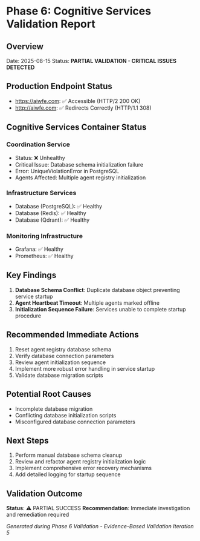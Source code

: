 # Phase 6: Cognitive Services Validation Report

## Overview
Date: 2025-08-15
Status: **PARTIAL VALIDATION - CRITICAL ISSUES DETECTED**

## Production Endpoint Status
- https://aiwfe.com: ✅ Accessible (HTTP/2 200 OK)
- http://aiwfe.com: ✅ Redirects Correctly (HTTP/1.1 308)

## Cognitive Services Container Status
### Coordination Service
- Status: ❌ Unhealthy
- Critical Issue: Database schema initialization failure
- Error: UniqueViolationError in PostgreSQL
- Agents Affected: Multiple agent registry initialization

### Infrastructure Services
- Database (PostgreSQL): ✅ Healthy
- Database (Redis): ✅ Healthy
- Database (Qdrant): ✅ Healthy

### Monitoring Infrastructure
- Grafana: ✅ Healthy
- Prometheus: ✅ Healthy

## Key Findings
1. **Database Schema Conflict**: Duplicate database object preventing service startup
2. **Agent Heartbeat Timeout**: Multiple agents marked offline
3. **Initialization Sequence Failure**: Services unable to complete startup procedure

## Recommended Immediate Actions
1. Reset agent registry database schema
2. Verify database connection parameters
3. Review agent initialization sequence
4. Implement more robust error handling in service startup
5. Validate database migration scripts

## Potential Root Causes
- Incomplete database migration
- Conflicting database initialization scripts
- Misconfigured database connection parameters

## Next Steps
1. Perform manual database schema cleanup
2. Review and refactor agent registry initialization logic
3. Implement comprehensive error recovery mechanisms
4. Add detailed logging for startup sequence

## Validation Outcome
**Status**: ⚠️ PARTIAL SUCCESS
**Recommendation**: Immediate investigation and remediation required

*Generated during Phase 6 Validation - Evidence-Based Validation Iteration 5*